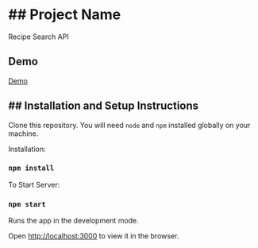 
# ## Project Name

Recipe Search API

## Demo


<a href="https://suryasan576.github.io/recipe-search" target="_blank">Demo</a>

## ## Installation and Setup Instructions

Clone this repository. You will need `node` and `npm` installed globally on your machine.

Installation:

### `npm install`

To Start Server:

### `npm start`

Runs the app in the development mode.

Open [http://localhost:3000](http://localhost:3000) to view it in the browser.
